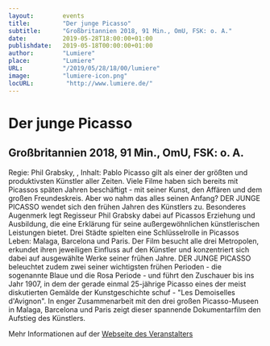 ```yaml
---
layout:        events
title:         "Der junge Picasso"
subtitle:      "Großbritannien 2018, 91 Min., OmU, FSK: o. A."
date:          2019-05-28T18:00:00+01:00
publishdate:   2019-05-18T00:00:00+01:00
author:        "Lumiere"
place:         "Lumiere"
URL:           "/2019/05/28/18/00/lumiere"
image:         "lumiere-icon.png"
locURL:         "http://www.lumiere.de/"
---
```


Der junge Picasso
===========

Großbritannien 2018, 91 Min., OmU, FSK: o. A.
-----------

Regie: Phil Grabsky, , Inhalt: Pablo Picasso gilt als einer der größten und produktivsten Künstler aller Zeiten. Viele Filme haben sich bereits mit Picassos späten Jahren beschäftigt - mit seiner Kunst, den Affären und dem großen Freundeskreis. Aber wo nahm das alles seinen Anfang? DER JUNGE PICASSO wendet sich den frühen Jahren des Künstlers zu. Besonderes Augenmerk legt Regisseur Phil Grabsky dabei auf Picassos Erziehung und Ausbildung, die eine Erklärung für seine außergewöhnlichen künstlerischen Leistungen bietet. Drei Städte spielten eine Schlüsselrolle in Picassos Leben: Malaga, Barcelona und Paris. Der Film besucht alle drei Metropolen, erkundet ihren jeweiligen Einfluss auf den Künstler und konzentriert sich dabei auf ausgewählte Werke seiner frühen Jahre. DER JUNGE PICASSO beleuchtet zudem zwei seiner wichtigsten frühen Perioden - die sogenannte Blaue und die Rosa Periode - und führt den Zuschauer bis ins Jahr 1907, in dem der gerade einmal 25-jährige Picasso eines der meist diskutierten Gemälde der Kunstgeschichte schuf - "Les Demoiselles d'Avignon". In enger Zusammenarbeit mit den drei großen Picasso-Museen in Malaga, Barcelona und Paris zeigt dieser spannende Dokumentarfilm den Aufstieg des Künstlers.

Mehr Informationen auf der [Webseite des Veranstalters](http://www.lumiere.de/19/05/picasso.htm)
